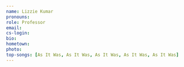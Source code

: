 ```yaml
---
name: Lizzie Kumar
pronouns:
role: Professor
email:
cs-login:
bio:
hometown:
photo:
top-songs: [As It Was, As It Was, As It Was, As It Was, As It Was]
---
```

